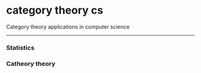 # category theory cs

Category theory applications in computer science

---

### Statistics



### Catheory theory
